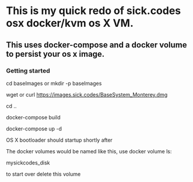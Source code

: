 # This is my quick redo of sick.codes osx docker/kvm os X VM.

## This uses docker-compose and a docker volume to persist your os x image.


### Getting started
cd baseImages or mkdir -p baseImages

wget or curl https://images.sick.codes/BaseSystem_Monterey.dmg

cd ..

docker-compose build

docker-compose up -d

OS X bootloader should startup shortly after



The docker volumes would be named like this, use docker volume ls:

mysickcodes_disk

to start over delete this volume

